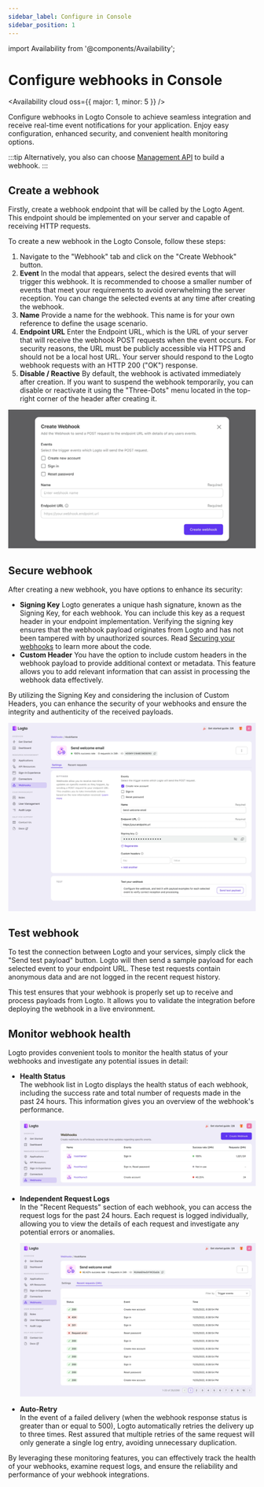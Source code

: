 ```yaml
---
sidebar_label: Configure in Console
sidebar_position: 1
---
```


import Availability from '@components/Availability';

# Configure webhooks in Console

<Availability cloud oss={{ major: 1, minor: 5 }} />

Configure webhooks in Logto Console to achieve seamless integration and receive real-time event notifications for your application. Enjoy easy configuration, enhanced security, and convenient health monitoring options.

:::tip
Alternatively, you also can choose [Management API](./management-api.md) to build a webhook.
:::

## Create a webhook

Firstly, create a webhook endpoint that will be called by the Logto Agent. This endpoint should be implemented on your server and capable of receiving HTTP requests.

To create a new webhook in the Logto Console, follow these steps:

1. Navigate to the "Webhook" tab and click on the "Create Webhook" button.
2. **Event**
   In the modal that appears, select the desired events that will trigger this webhook. It is recommended to choose a smaller number of events that meet your requirements to avoid overwhelming the server reception. You can change the selected events at any time after creating the webhook.
3. **Name**
   Provide a name for the webhook. This name is for your own reference to define the usage scenario.
4. **Endpoint URL**
   Enter the Endpoint URL, which is the URL of your server that will receive the webhook POST requests when the event occurs. For security reasons, the URL must be publicly accessible via HTTPS and should not be a local host URL. Your server should respond to the Logto webhook requests with an HTTP 200 ("OK") response.
5. **Disable / Reactive**
   By default, the webhook is activated immediately after creation. If you want to suspend the webhook temporarily, you can disable or reactivate it using the "Three-Dots" menu located in the top-right corner of the header after creating it.

![Create a webhook](./assets/add-webhook.webp)

## Secure webhook

After creating a new webhook, you have options to enhance its security:

- **Signing Key**
  Logto generates a unique hash signature, known as the Signing Key, for each webhook. You can include this key as a request header in your endpoint implementation. Verifying the signing key ensures that the webhook payload originates from Logto and has not been tampered with by unauthorized sources. Read [Securing your webhooks](./securing-your-webhooks.md) to learn more about the code.
- **Custom Header**
  You have the option to include custom headers in the webhook payload to provide additional context or metadata. This feature allows you to add relevant information that can assist in processing the webhook data effectively.

By utilizing the Signing Key and considering the inclusion of Custom Headers, you can enhance the security of your webhooks and ensure the integrity and authenticity of the received payloads.

![Webhook settings](./assets/webhook-settings.webp)

## Test webhook

To test the connection between Logto and your services, simply click the "Send test payload" button. Logto will then send a sample payload for each selected event to your endpoint URL. These test requests contain anonymous data and are not logged in the recent request history.

This test ensures that your webhook is properly set up to receive and process payloads from Logto. It allows you to validate the integration before deploying the webhook in a live environment.

## Monitor webhook health

Logto provides convenient tools to monitor the health status of your webhooks and investigate any potential issues in detail:

- **Health Status**  
   The webhook list in Logto displays the health status of each webhook, including the success rate and total number of requests made in the past 24 hours. This information gives you an overview of the webhook's performance.

  ![Webhook list](./assets/list-webhook.webp)

- **Independent Request Logs**  
   In the "Recent Requests" section of each webhook, you can access the request logs for the past 24 hours. Each request is logged individually, allowing you to view the details of each request and investigate any potential errors or anomalies.

  ![Webhook logs](./assets/webhook-logs.webp)

- **Auto-Retry**  
   In the event of a failed delivery (when the webhook response status is greater than or equal to 500), Logto automatically retries the delivery up to three times. Rest assured that multiple retries of the same request will only generate a single log entry, avoiding unnecessary duplication.

By leveraging these monitoring features, you can effectively track the health of your webhooks, examine request logs, and ensure the reliability and performance of your webhook integrations.
